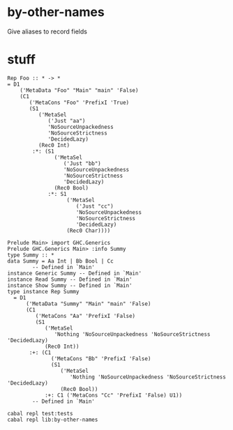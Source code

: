 # by-other-names
Give aliases to record fields

# stuff

    Rep Foo :: * -> *
    = D1
        ('MetaData "Foo" "Main" "main" 'False)
        (C1
           ('MetaCons "Foo" 'PrefixI 'True)
           (S1
              ('MetaSel
                 ('Just "aa")
                 'NoSourceUnpackedness
                 'NoSourceStrictness
                 'DecidedLazy)
              (Rec0 Int)
            :*: (S1
                   ('MetaSel
                      ('Just "bb")
                      'NoSourceUnpackedness
                      'NoSourceStrictness
                      'DecidedLazy)
                   (Rec0 Bool)
                 :*: S1
                       ('MetaSel
                          ('Just "cc")
                          'NoSourceUnpackedness
                          'NoSourceStrictness
                          'DecidedLazy)
                       (Rec0 Char))))

    Prelude Main> import GHC.Generics
    Prelude GHC.Generics Main> :info Summy
    type Summy :: *
    data Summy = Aa Int | Bb Bool | Cc
            -- Defined in `Main'
    instance Generic Summy -- Defined in `Main'
    instance Read Summy -- Defined in `Main'
    instance Show Summy -- Defined in `Main'
    type instance Rep Summy
      = D1
          ('MetaData "Summy" "Main" "main" 'False)
          (C1
             ('MetaCons "Aa" 'PrefixI 'False)
             (S1
                ('MetaSel
                   'Nothing 'NoSourceUnpackedness 'NoSourceStrictness 'DecidedLazy)
                (Rec0 Int))
           :+: (C1
                  ('MetaCons "Bb" 'PrefixI 'False)
                  (S1
                     ('MetaSel
                        'Nothing 'NoSourceUnpackedness 'NoSourceStrictness 'DecidedLazy)
                     (Rec0 Bool))
                :+: C1 ('MetaCons "Cc" 'PrefixI 'False) U1))
            -- Defined in `Main'

    cabal repl test:tests
    cabal repl lib:by-other-names

